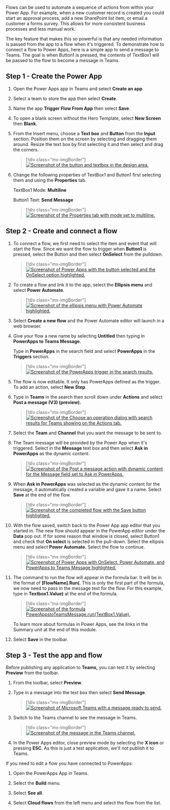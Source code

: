 Flows can be used to automate a sequence of actions from within your Power App. For example, when a new customer record is created you could start an approval process, add a new SharePoint list item, or email a customer a forms survey. This allows for more consistent business processes and less manual work.

The key feature that makes this so powerful is that any needed information is passed from the app to a flow when it's triggered. To demonstrate how to connect a flow to Power Apps, here is a simple app to send a message to Teams. The goal is when Button1 is pressed, the contents of TextBox1 will be passed to the flow to become a message in Teams.

## Step 1 - Create the Power App

1. Open the Power Apps app in Teams and select **Create an app**.

1. Select a team to store the app then select **Create**.

1. Name the app **Trigger Flow From App** then select **Save**.

1. To open a blank screen without the Hero Template, select **New Screen** then **Blank**.

1. From the Insert menu, choose a **Text box** and **Button** from the **Input** section. Position them on the screen by selecting and dragging them around. Resize the text box by first selecting it and then select and drag the corners.

   > [!div class="mx-imgBorder"]
   > [![Screenshot of the button and textbox in the design area.](../media/image-12.png)](../media/image-12.png#lightbox)

1. Change the following properties of TextBox1 and Button1 first selecting them and using the **Properties** tab.

    TextBox1 Mode: **Multiline**

    Button1 Text: **Send Message**

    > [!div class="mx-imgBorder"]
    > [![Screenshot of the Properties tab with mode set to multiline.](../media/image-13.png)](../media/image-13.png#lightbox)

## Step 2 - Create and connect a flow

1. To connect a flow, we first need to select the item and event that will start the flow. Since we want the flow to trigger when **Button1** is pressed, select the Button and then select **OnSelect** from the pulldown.

   > [!div class="mx-imgBorder"]
   > [![Screenshot of Power Apps with the button selected and the OnSelect option highlighted.](../media/image-14.png)](../media/image-14.png#lightbox)

1. To create a flow and link it to the app, select the **Ellipsis menu** and select **Power Automate**.

   > [!div class="mx-imgBorder"]
   > [![Screenshot of the ellipsis menu with Power Automate highlighted.](../media/image-15.png)](../media/image-15.png#lightbox)

1. Select **Create a new flow** and the Power Automate editor will launch in a web browser.

1. Give your flow a new name by selecting **Untitled** then typing in **PowerApps to Teams Message**.

   Type in **PowerApps** in the search field and select **PowerApps** in the **Triggers** section.

   > [!div class="mx-imgBorder"]
   > [![Screenshot of the PowerApps trigger in the search results.](../media/image-16.png)](../media/image-16.png#lightbox)

1. The flow is now editable. It only has PowerApps defined as the trigger. To add an action, select **New Step**.

1. Type in **Teams** in the search then scroll down under **Actions** and select **Post a message (V3) (preview).**

   > [!div class="mx-imgBorder"]
   > [![Screenshot of the Choose an operation dialog with search results for Teams showing on the Actions tab.](../media/image-17.png)](../media/image-17.png#lightbox)

1. Select the **Team** and **Channel** that you want the message to be sent to.

1. The Team message will be provided by the Power App when it's triggered. Select in the **Message** text box and then select **Ask in PowerApps** as the dynamic content.

   > [!div class="mx-imgBorder"]
   > [![Screenshot of the Post a message action with dynamic content for the Message field set to Ask in PowerApps.](../media/image-18.png)](../media/image-18.png#lightbox)

1. When **Ask in PowerApps** was selected as the dynamic content for the message, it automatically created a variable and gave it a name. Select **Save** at the end of the flow.

   > [!div class="mx-imgBorder"]
   > [![Screenshot of the completed flow with the Save button highlighted.](../media/image-19.png)](../media/image-19.png#lightbox)

1. With the flow saved, switch back to the Power App app editor that you started in. The new flow should appear in the PowerApp editor under the **Data** pop out. If for some reason that window is closed, select Button1 and check that **On select** is selected in the pull-down. Select the ellipsis menu and select **Power Automate.** Select the flow to continue.

   > [!div class="mx-imgBorder"]
   > [![Screenshot of Power Apps with OnSelect, Power Automate, and PowerApps to Teams Message highlighted.](../media/image-20.png)](../media/image-20.png#lightbox)

1. The command to run the flow will appear in the formula bar. It will be in the format of **[FlowName].Run(**. This is only the first part of the formula, we now need to pass in the message text for the flow. For this example, type in **Textbox1.Value)** at the end of the formula.

   > [!div class="mx-imgBorder"]
   > [![Screenshot of the formula PowerAppstoTeamsMessage.run(TextBox1.Value).](../media/image-21.png)](../media/image-21.png#lightbox)

    To learn more about formulas in Power Apps, see the links in the Summary unit at the end of this module.

1. Select **Save** in the toolbar.

## Step 3 - Test the app and flow

Before publishing any application to **Teams,** you can test it by selecting **Preview** from the toolbar.

1. From the toolbar, select **Preview**.

1. Type in a message into the text box then select **Send Message**.

   > [!div class="mx-imgBorder"]
   > [![Screenshot of Microsoft Teams with a message ready to send.](../media/image-22.png)](../media/image-22.png#lightbox)

1. Switch to the Teams channel to see the message in Teams.

   > [!div class="mx-imgBorder"]
   > [![Screenshot of the message in the Teams channel.](../media/image-23.png)](../media/image-23.png#lightbox)

1. In the Power Apps editor, close preview mode by selecting the **X icon** or pressing **ESC**. As this is just a test application, we'll not publish it to Teams.

If you need to edit a flow you have connected to PowerApps:

1. Open the PowerApps App in Teams.

1. Select the **Build** menu.

1. Select **See all**.

1. Select **Cloud flows** from the left menu and select the flow from the list.
